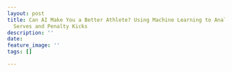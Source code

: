 ```yaml
---
layout: post
title: Can AI Make You a Better Athlete? Using Machine Learning to Analyze Tennis
  Serves and Penalty Kicks
description: ''
date: 
feature_image: ''
tags: []

---
```

